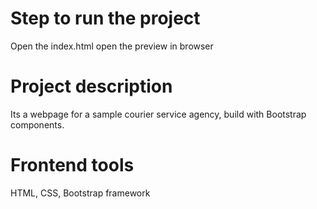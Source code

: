 # Step to run the project
Open the index.html open the preview in browser

# Project description
Its a webpage for a sample courier service agency, build with Bootstrap components.

# Frontend tools
HTML, CSS, Bootstrap framework

